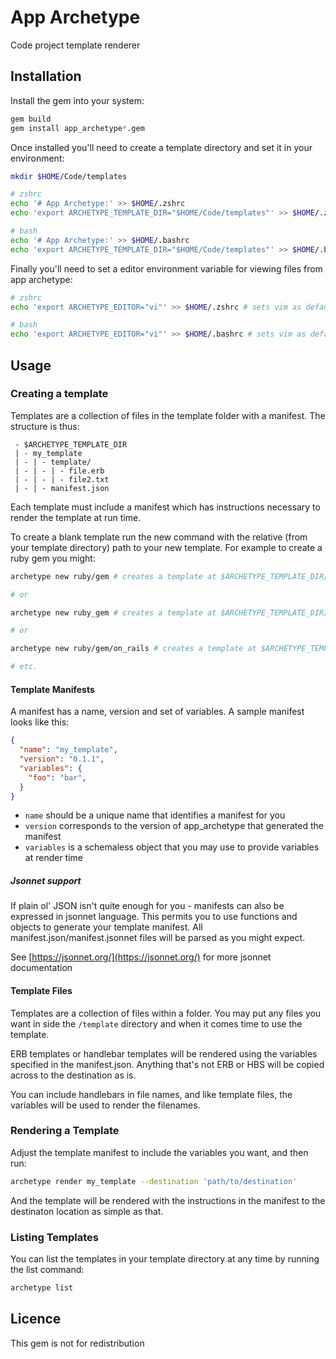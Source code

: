 # App Archetype

Code project template renderer

## Installation

Install the gem into your system:

```bash
gem build
gem install app_archetype*.gem
```

Once installed you'll need to create a template directory and set it in your environment:

```bash
mkdir $HOME/Code/templates

# zshrc
echo '# App Archetype:' >> $HOME/.zshrc
echo 'export ARCHETYPE_TEMPLATE_DIR="$HOME/Code/templates"' >> $HOME/.zshrc

# bash
echo '# App Archetype:' >> $HOME/.bashrc
echo 'export ARCHETYPE_TEMPLATE_DIR="$HOME/Code/templates"' >> $HOME/.bashrc
```

Finally you'll need to set a editor environment variable for viewing files from app archetype:

```bash
# zshrc
echo 'export ARCHETYPE_EDITOR="vi"' >> $HOME/.zshrc # sets vim as default editor

# bash
echo 'export ARCHETYPE_EDITOR="vi"' >> $HOME/.bashrc # sets vim as default editor
```

## Usage

### Creating a template

Templates are a collection of files in the template folder with a manifest. The structure is thus:

```text
 - $ARCHETYPE_TEMPLATE_DIR
 | - my_template
 | - | - template/
 | - | - | - file.erb
 | - | - | - file2.txt
 | - | - manifest.json
```

Each template must include a manifest which has instructions necessary to render the template at run time. 

To create a blank template run the new command with the relative (from your template directory) path to your new template. For example to create a ruby gem you might:

```bash
archetype new ruby/gem # creates a template at $ARCHETYPE_TEMPLATE_DIR/ruby/gem

# or

archetype new ruby_gem # creates a template at $ARCHETYPE_TEMPLATE_DIR/ruby_gem

# or

archetype new ruby/gem/on_rails # creates a template at $ARCHETYPE_TEMPLATE_DIR/ruby/gem/on_rails

# etc.
```

#### Template Manifests

A manifest has a name, version and set of variables. A sample manifest looks like this:

```json
{
  "name": "my_template",
  "version": "0.1.1",
  "variables": {
    "foo": "bar",
  }
}
```

- `name` should be a unique name that identifies a manifest for you
- `version` corresponds to the version of app_archetype that generated the manifest
- `variables` is a schemaless object that you may use to provide variables at render time

##### Jsonnet support

If plain ol' JSON isn't quite enough for you - manifests can also be expressed in jsonnet language. This permits you to use functions and objects to generate your template manifest. All manifest.json/manifest.jsonnet files will be parsed as you might expect.

See [https://jsonnet.org/](https://jsonnet.org/) for more jsonnet documentation

#### Template Files

Templates are a collection of files within a folder. You may put any files you want in side the `/template` directory and when it comes time to use the template.

ERB templates or handlebar templates will be rendered using the variables specified in the manifest.json. Anything that's not ERB or HBS will be copied across to the destination as is.

You can include handlebars in file names, and like template files, the variables will be used to render the filenames.

### Rendering a Template

Adjust the template manifest to include the variables you want, and then run:

```bash
archetype render my_template --destination 'path/to/destination'
```

And the template will be rendered with the instructions in the manifest to the destinaton location as simple as that.

### Listing Templates

You can list the templates in your template directory at any time by running the list command:

```bash
archetype list
```

## Licence

This gem is not for redistribution
